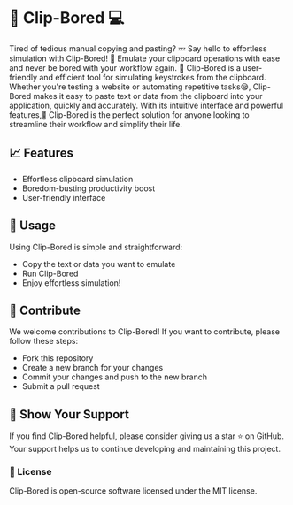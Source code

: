 # 🚀 Clip-Bored 💻
Tired of tedious manual copying and pasting? 💤 Say hello to effortless simulation with Clip-Bored! 🎉 Emulate your clipboard operations with ease and never be bored with your workflow again. 💪
Clip-Bored is a user-friendly and efficient tool for simulating keystrokes from the clipboard. Whether you're testing a website or automating repetitive tasks😪, Clip-Bored makes it easy to paste text or data from the clipboard into your application, quickly and accurately. With its intuitive interface and powerful features,💎 Clip-Bored is the perfect solution for anyone looking to streamline their workflow and simplify their life.

## 📈 Features
* Effortless clipboard simulation
* Boredom-busting productivity boost
* User-friendly interface

## 📖 Usage
Using Clip-Bored is simple and straightforward:

* Copy the text or data you want to emulate
* Run Clip-Bored
* Enjoy effortless simulation!

## 🤝 Contribute
We welcome contributions to Clip-Bored! If you want to contribute, please follow these steps:

- Fork this repository
- Create a new branch for your changes
- Commit your changes and push to the new branch
- Submit a pull request

## 💖 Show Your Support
If you find Clip-Bored helpful, please consider giving us a star ⭐️ on GitHub. Your support helps us to continue developing and maintaining this project.

### 📃 License
Clip-Bored is open-source software licensed under the MIT license.
